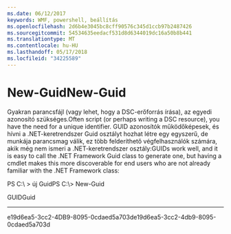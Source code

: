 ```yaml
---
ms.date: 06/12/2017
keywords: WMF, powershell, beállítás
ms.openlocfilehash: 2d6b4e3045bc8cff90576c345d1ccb97b2487426
ms.sourcegitcommit: 54534635eedacf531d8d6344019dc16a50b8b441
ms.translationtype: MT
ms.contentlocale: hu-HU
ms.lasthandoff: 05/17/2018
ms.locfileid: "34225589"
---
```

# <a name="new-guid"></a><span data-ttu-id="dd10f-102">New-Guid</span><span class="sxs-lookup"><span data-stu-id="dd10f-102">New-Guid</span></span>
<span data-ttu-id="dd10f-103">Gyakran parancsfájl (vagy lehet, hogy a DSC-erőforrás írása), az egyedi azonosító szükséges.</span><span class="sxs-lookup"><span data-stu-id="dd10f-103">Often script (or perhaps writing a DSC resource), you have the need for a unique identifier.</span></span> <span data-ttu-id="dd10f-104">GUID azonosítók működőképesek, és hívni a .NET-keretrendszer Guid osztályt hozhat létre egy egyszerű, de munkája parancsmag válik, ez több felderíthető végfelhasználók számára, akik még nem ismeri a .NET-keretrendszer osztály:</span><span class="sxs-lookup"><span data-stu-id="dd10f-104">GUIDs work well, and it is easy to call the .NET Framework Guid class to generate one, but having a cmdlet makes this more discoverable for end users who are not already familiar with the .NET Framework class:</span></span>

<span data-ttu-id="dd10f-105">PS C:\\ &gt; új Guid</span><span class="sxs-lookup"><span data-stu-id="dd10f-105">PS C:\\&gt; New-Guid</span></span>

<span data-ttu-id="dd10f-106">GUID</span><span class="sxs-lookup"><span data-stu-id="dd10f-106">Guid</span></span>

----

<span data-ttu-id="dd10f-107">e19d6ea5-3cc2-4DB9-8095-0cdaed5a703d</span><span class="sxs-lookup"><span data-stu-id="dd10f-107">e19d6ea5-3cc2-4db9-8095-0cdaed5a703d</span></span>
